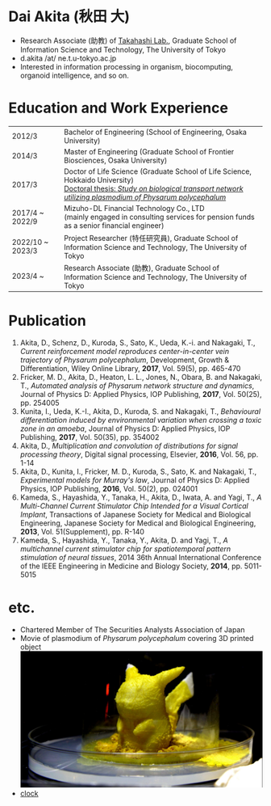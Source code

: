 # Dai Akita (秋田 大)

- Research Associate (助教) of [Takahashi Lab.](http://www.ne.t.u-tokyo.ac.jp/index.html), Graduate School of Information Science and Technology, The University of Tokyo
- d.akita /at/ ne.t.u-tokyo.ac.jp
- Interested in information processing in organism, biocomputing, organoid intelligence, and so on.


# Education and Work Experience

|                  |                                                                                                                                     | 
| ---------------- | ----------------------------------------------------------------------------------------------------------------------------------- | 
| 2012/3           | Bachelor of Engineering (School of Engineering, Osaka University)                                                                   | 
| 2014/3           | Master of Engineering (Graduate School of Frontier Biosciences, Osaka University)                                                   | 
| 2017/3           | Doctor of Life Science (Graduate School of Life Science, Hokkaido University)<br>[Doctoral thesis: _Study on biological transport network utilizing plasmodium of Physarum polycephalum_](https://eprints.lib.hokudai.ac.jp/dspace/handle/2115/65418)                                                       | 
| 2017/4 ~ 2022/9  | Mizuho-DL Financial Technology Co., LTD<br>(mainly engaged in consulting services for pension funds as a senior financial engineer) | 
| 2022/10 ~ 2023/3 | Project Researcher (特任研究員), Graduate School of Information Science and Technology, The University of Tokyo                                  | 
| 2023/4 ~         | Research Associate (助教), Graduate School of Information Science and Technology, The University of Tokyo                                  | 


# Publication

1. Akita, D., Schenz, D., Kuroda, S., Sato, K., Ueda, K.-i. and Nakagaki, T., _Current reinforcement model reproduces center-in-center vein trajectory of Physarum polycephalum_, Development, Growth & Differentiation, Wiley Online Library, **2017**, Vol. 59(5), pp. 465-470
1. Fricker, M. D., Akita, D., Heaton, L. L., Jones, N., Obara, B. and Nakagaki, T.,  _Automated analysis of Physarum network structure and dynamics_, Journal of Physics D: Applied Physics, IOP Publishing, **2017**, Vol. 50(25), pp. 254005
1. Kunita, I., Ueda, K.-I., Akita, D., Kuroda, S. and Nakagaki, T.,  _Behavioural differentiation induced by environmental variation when crossing a toxic zone in an amoeba_, Journal of Physics D: Applied Physics, IOP Publishing, **2017**, Vol. 50(35), pp. 354002
1. Akita, D.,  _Multiplication and convolution of distributions for signal processing theory_, Digital signal processing, Elsevier, **2016**, Vol. 56, pp. 1-14
1. Akita, D., Kunita, I., Fricker, M. D., Kuroda, S., Sato, K. and Nakagaki, T.,  _Experimental models for Murray's law_, Journal of Physics D: Applied Physics, IOP Publishing, **2016**, Vol. 50(2), pp. 024001
1. Kameda, S., Hayashida, Y., Tanaka, H., Akita, D., Iwata, A. and Yagi, T.,  _A Multi-Channel Current Stimulator Chip Intended for a Visual Cortical Implant_, Transactions of Japanese Society for Medical and Biological Engineering, Japanese Society for Medical and Biological Engineering, **2013**, Vol. 51(Supplement), pp. R-140
1. Kameda, S., Hayashida, Y., Tanaka, Y., Akita, D. and Yagi, T.,  _A multichannel current stimulator chip for spatiotemporal pattern stimulation of neural tissues_, 2014 36th Annual International Conference of the IEEE Engineering in Medicine and Biology Society, **2014**, pp. 5011-5015


# etc.

- Chartered Member of The Securities Analysts Association of Japan
- Movie of plasmodium of _Physarum polycephalum_ covering 3D printed object<br>[![pika_thumbnail](pika_thumbnail.png)](pikam.mp4)
- [clock](clock.html)
